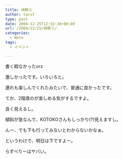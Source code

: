 ```yaml
---
title: 偵察②
author: tarof
type: post
date: 2004-12-25T12:52:38+00:00
url: /2004/12/25/偵察②/
categories:
  - Note
tags:
  - イベント

---
```

書く暇なかったorz

激しかったです。いろいろと。
  
連れも楽しんでくれたみたいで、普通に良かったです。
  
てか、2階席のが楽しめる気がするですよ。
  
良く見えるし。
  
傾斜が急なんで、KOTOKOさんもしっかり(?)見えますし。

んー、でも下も行ってみないとわからないかなぁ。
  
というわけで、明日は下ですよー。

らずべりーはヤバい。